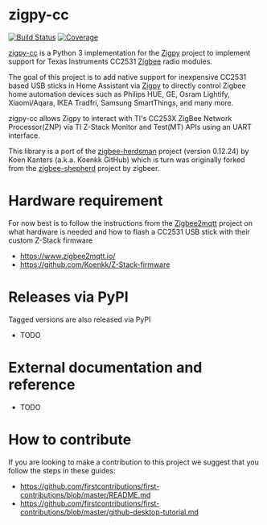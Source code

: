 # zigpy-cc

[![Build Status](https://travis-ci.org/sanyatuning/zigpy-cc.svg?branch=master)](https://travis-ci.org/sanyatuning/zigpy-cc)
[![Coverage](https://coveralls.io/repos/github/sanyatuning/zigpy-cc/badge.svg?branch=master)](https://coveralls.io/github/sanyatuning/zigpy-cc?branch=master)

[zigpy-cc](https://github.com/sanyatuning/zigpy-cc) is a Python 3 implementation for the [Zigpy](https://github.com/zigpy/) project to implement support for Texas Instruments CC2531 [Zigbee](https://www.zigbee.org) radio modules. 

The goal of this project is to add native support for inexpensive CC2531 based USB sticks in Home Assistant via [Zigpy](https://github.com/zigpy/) to directly control Zigbee home automation devices such as Philips HUE, GE, Osram Lightify, Xiaomi/Aqara, IKEA Tradfri, Samsung SmartThings, and many more.

zigpy-cc allows Zigpy to interact with TI's CC253X ZigBee Network Processor(ZNP) via TI Z-Stack Monitor and Test(MT) APIs using an UART interface.

This library is a port of the [zigbee-herdsman](https://github.com/Koenkk/zigbee-herdsman/tree/v0.12.24) project (version 0.12.24) by Koen Kanters (a.k.a. Koenkk GitHub) which is turn was originally forked from the [zigbee-shepherd](https://github.com/zigbeer/zigbee-shepherd) project by zigbeer. 

# Hardware requirement
For now best is to follow the instructions from the [Zigbee2mqtt](https://www.zigbee2mqtt.io/) project on what hardware is needed and how to flash a CC2531 USB stick with their custom Z-Stack firmware 
- https://www.zigbee2mqtt.io/
- https://github.com/Koenkk/Z-Stack-firmware

# Releases via PyPI
Tagged versions are also released via PyPI

- TODO

# External documentation and reference

- TODO

# How to contribute

If you are looking to make a contribution to this project we suggest that you follow the steps in these guides:
- https://github.com/firstcontributions/first-contributions/blob/master/README.md
- https://github.com/firstcontributions/first-contributions/blob/master/github-desktop-tutorial.md
